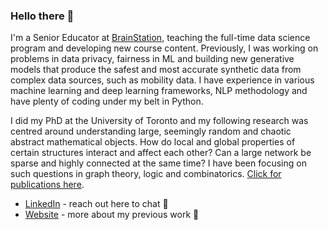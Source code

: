 ### Hello there 👋

<!--
**danieltsoukup/danieltsoukup** is a ✨ _special_ ✨ repository because its `README.md` (this file) appears on your GitHub profile.

Here are some ideas to get you started:

- 🔭 I’m currently working on ...
- 🌱 I’m currently learning ...
- 👯 I’m looking to collaborate on ...
- 🤔 I’m looking for help with ...
- 💬 Ask me about ...
- 📫 How to reach me: ...
- 😄 Pronouns: ...
- ⚡ Fun fact: ...
-->


I'm a Senior Educator at [BrainStation](https://brainstation.io/), teaching the full-time data science program and developing new course content. Previously, I was working on problems in data privacy, fairness in ML and building new generative models that produce the safest and most accurate synthetic data from complex data sources, such as mobility data. I have experience in various machine learning and deep learning frameworks, NLP methodology and have plenty of coding under my belt in Python. 

I did my PhD at the University of Toronto and my following research was centred around understanding large, seemingly random and chaotic abstract mathematical objects. How do local and global properties of certain structures interact and affect each other? Can a large network be sparse and highly connected at the same time? I have been focusing on such questions in graph theory, logic and combinatorics. [Click for publications here](https://danieltsoukup.github.io/academic/pub.xhtml).

- [LinkedIn](https://www.linkedin.com/in/danieltsoukup/) - reach out here to chat 💬
- [Website](https://danieltsoukup.github.io/) - more about my previous work 🤔